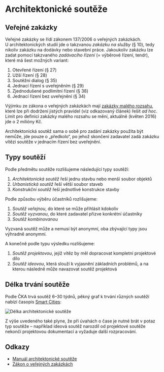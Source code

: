 # Architektonické soutěže

## Veřejné zakázky

Veřejné zakázky se řídí zákonem 137/2006 o veřejných zakázkách. U architektonických studií jde o takzvanou _zakázku na služby_ (§ 10), tedy nikoliv zakázku na dodávky nebo stavební práce. Jakoukoliv zakázku lze zadat pomocí takzvaného _zadávacího řízení_ (= výběrové řízení, tendr), které má šest možných variant:

1. Otevřené řízení (§ 27)
2. Užší řízení (§ 28)
3. Soutěžní dialog (§ 35)
4. Jednací řízení s uveřejněním (§ 29)
5. Zjednodušené podlimitní řízení (§ 38)
6. Jednací řízení bez uveřejnění (§ 34)

Výjimku ze zákona o veřejných zakázkách mají [zakázky malého rozsahu](http://frankbold.org/poradna/kategorie/ruzne/rada/zakazky-maleho-rozsahu), které lze při dodržení jistých pravidel (viz odkazovaný článek) řešit _ad hoc_. Limit pro definici zakázky malého rozsahu se mění, aktuálně (květen 2016) jde o 2 milióny Kč.

Architektonická soutěž sama o sobě pro zadání zakázky použita být nemůže, jde pouze o „předkolo“, po jehož skončení zadavatel zadá zakázku vítězi soutěže v jednacím řízení bez uveřejnění.

## Typy soutěží

Podle předmětu soutěže rozlišujeme následující typy soutěží:

1. _Architektonická soutěž_ řeší jednu stavbu nebo menší soubor objektů
2. _Urbanistická soutěž_ řeší větší soubor staveb
3. _Konstrukční soutěž_ řeší jednotlivé konstrukce stavby

Podle způsobu výběru účastníků rozlišujeme:

1. _Soutěž veřejnou_, do které se může přihlásit kdokoliv
2. _Soutěž vyzvanou_, do které zadavatel přizve konkrétní účastníky
3. _Soutěž kombinovanou_

Vyzvaná soutěž může a nemusí být anonymní, oba zbývající typy jsou výhradně anonymní.

A konečně podle typu výsledku rozlišujeme:

1. _Soutěž projektovou_, jejíž vítěz by měl dopracovat kompletní projektové dílo
2. _Soutěž ideovou_, která slouží k vyjasnění základních problémů, a na kterou následně může navazovat soutěž projektová

## Délka trvání soutěže

Podle ČKA trvá soutěž 6–30 týdnů, pěkný graf k trvání různých soutěží nabízí časopis [Smart Cities](http://www.scmagazine.cz/casopis/04-15/nejen-velke-souteze?locale=cs):

![Délka architektonické soutěže](http://i.imgur.com/FwbIQ5F.jpg)

Z výše uvedeného také plyne, že při úvahách o čase je nutné brát v potaz typ soutěže – například ideová soutěž narozdíl od projektové soutěže nekončí projektovou dokumentací a vyžaduje další rozpracování.

## Odkazy

* [Manuál architektonické soutěže](https://www.cka.cz/cs/media/prilohy/manual-architektonicke-souteze.pdf)
* [Zákon o veřejných zakázkách](https://portal.gov.cz/app/zakony/zakon.jsp?page=0&nr=137~2F2006&rpp=15#seznam)